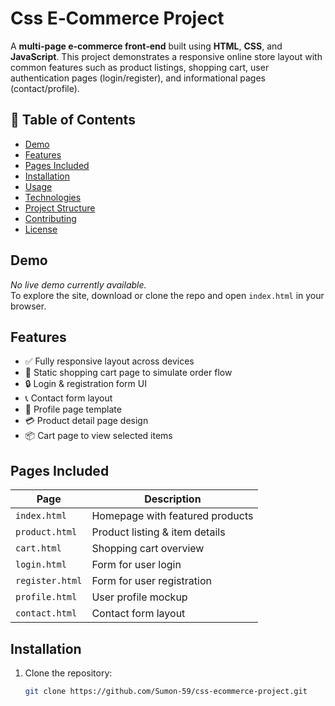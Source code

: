 # Css E‑Commerce Project

A **multi-page e-commerce front‑end** built using **HTML**, **CSS**, and **JavaScript**. This project demonstrates a responsive online store layout with common features such as product listings, shopping cart, user authentication pages (login/register), and informational pages (contact/profile).

## 🚀 Table of Contents
- [Demo](#demo)  
- [Features](#features)  
- [Pages Included](#pages-included)  
- [Installation](#installation)  
- [Usage](#usage)  
- [Technologies](#technologies)  
- [Project Structure](#project-structure)  
- [Contributing](#contributing)  
- [License](#license)  

## Demo
_No live demo currently available._  
To explore the site, download or clone the repo and open `index.html` in your browser.

## Features
- ✅ Fully responsive layout across devices  
- 🛒 Static shopping cart page to simulate order flow  
- 🔒 Login & registration form UI  
- 📞 Contact form layout  
- 👤 Profile page template  
- 💳 Product detail page design  
- 📦 Cart page to view selected items

## Pages Included

| Page             | Description                        |
|------------------|------------------------------------|
| `index.html`     | Homepage with featured products    |
| `product.html`   | Product listing & item details     |
| `cart.html`      | Shopping cart overview             |
| `login.html`     | Form for user login                |
| `register.html`  | Form for user registration         |
| `profile.html`   | User profile mockup                |
| `contact.html`   | Contact form layout                |

## Installation
1. Clone the repository:  
   ```sh
   git clone https://github.com/Sumon-59/css-ecommerce-project.git

